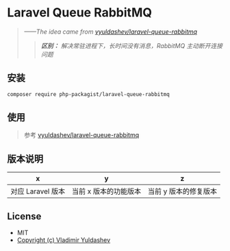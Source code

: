 # Laravel Queue RabbitMQ

> _——The idea came from [vyuldashev/laravel-queue-rabbitmq](https://github.com/vyuldashev/laravel-queue-rabbitmq)_
> > _**区别：** 解决常驻进程下，长时间没有消息，RabbitMQ 主动断开连接问题_

## 安装

```bash
composer require php-packagist/laravel-queue-rabbitmq
```

## 使用

> 参考 [vyuldashev/laravel-queue-rabbitmq](https://github.com/vyuldashev/laravel-queue-rabbitmq)

## 版本说明

| x             | y            | z            |
|---------------|--------------|--------------|
| 对应 Laravel 版本 | 当前 x 版本的功能版本 | 当前 y 版本的修复版本 |

## License

- MIT
- [Copyright (c) Vladimir Yuldashev](https://github.com/vyuldashev/laravel-queue-rabbitmq/blob/master/LICENSE.md)